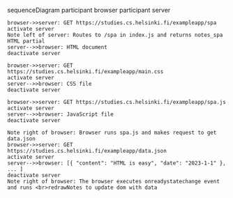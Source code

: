 sequenceDiagram
    participant browser
    participant server

    browser->>server: GET https://studies.cs.helsinki.fi/exampleapp/spa
    activate server
    Note left of server: Routes to /spa in index.js and returns notes_spa HTML partial
    server-->>browser: HTML document
    deactivate server

    browser->>server: GET https://studies.cs.helsinki.fi/exampleapp/main.css
    activate server
    server-->>browser: CSS file
    deactivate server

    browser->>server: GET https://studies.cs.helsinki.fi/exampleapp/spa.js
    activate server
    server-->>browser: JavaScript file
    deactivate server

    Note right of browser: Browser runs spa.js and makes request to get data.json
    browser->>server: GET https://studies.cs.helsinki.fi/exampleapp/data.json
    activate server
    server-->>browser: [{ "content": "HTML is easy", "date": "2023-1-1" }, ... ]
    deactivate server
    Note right of browser: The browser executes onreadystatechange event and runs <br>redrawNotes to update dom with data